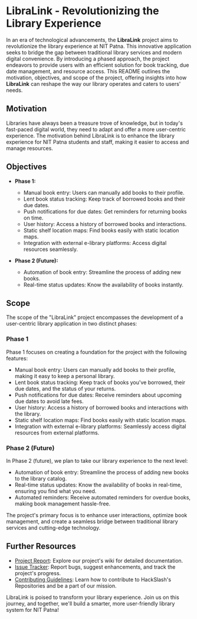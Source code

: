 # LibraLink - Revolutionizing the Library Experience

In an era of technological advancements, the **LibraLink** project aims to revolutionize the library experience at NIT Patna. This innovative application seeks to bridge the gap between traditional library services and modern digital convenience. By introducing a phased approach, the project endeavors to provide users with an efficient solution for book tracking, due date management, and resource access. This README outlines the motivation, objectives, and scope of the project, offering insights into how **LibraLink** can reshape the way our library operates and caters to users' needs.

## Motivation

Libraries have always been a treasure trove of knowledge, but in today's fast-paced digital world, they need to adapt and offer a more user-centric experience. The motivation behind LibraLink is to enhance the library experience for NIT Patna students and staff, making it easier to access and manage resources.

## Objectives

- **Phase 1:**
  - Manual book entry: Users can manually add books to their profile.
  - Lent book status tracking: Keep track of borrowed books and their due dates.
  - Push notifications for due dates: Get reminders for returning books on time.
  - User history: Access a history of borrowed books and interactions.
  - Static shelf location maps: Find books easily with static location maps.
  - Integration with external e-library platforms: Access digital resources seamlessly.

- **Phase 2 (Future):**
  - Automation of book entry: Streamline the process of adding new books.
  - Real-time status updates: Know the availability of books instantly.

## Scope

The scope of the "LibraLink" project encompasses the development of a user-centric library application in two distinct phases:

### Phase 1

Phase 1 focuses on creating a foundation for the project with the following features:

- Manual book entry: Users can manually add books to their profile, making it easy to keep a personal library.
- Lent book status tracking: Keep track of books you've borrowed, their due dates, and the status of your returns.
- Push notifications for due dates: Receive reminders about upcoming due dates to avoid late fees.
- User history: Access a history of borrowed books and interactions with the library.
- Static shelf location maps: Find books easily with static location maps.
- Integration with external e-library platforms: Seamlessly access digital resources from external platforms.

### Phase 2 (Future)

In Phase 2 (future), we plan to take our library experience to the next level:

- Automation of book entry: Streamline the process of adding new books to the library catalog.
- Real-time status updates: Know the availability of books in real-time, ensuring you find what you need.
- Automated reminders: Receive automated reminders for overdue books, making book management hassle-free.

The project's primary focus is to enhance user interactions, optimize book management, and create a seamless bridge between traditional library services and cutting-edge technology.

## Further Resources

- [Project Report](https://docs.google.com/document/d/1uUZW3FmxIXVCHnYtjNlyq6qj5n0Owtyw7LWUReKvxFw/edit?usp=sharing): Explore our project's wiki for detailed documentation.
- [Issue Tracker](#): Report bugs, suggest enhancements, and track the project's progress.
- [Contributing Guidelines](#): Learn how to contribute to HackSlash's Repositories and be a part of our mission.

LibraLink is poised to transform your library experience. Join us on this journey, and together, we'll build a smarter, more user-friendly library system for NIT Patna!

